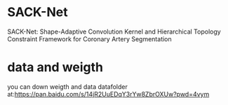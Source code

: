 # SACK-Net
SACK-Net: Shape-Adaptive Convolution Kernel and Hierarchical Topology Constraint Framework for Coronary Artery Segmentation
# data and weigth
you can down weigth and data datafolder at:https://pan.baidu.com/s/14jR2UuEDqY3rYw8ZbrOXUw?pwd=4vym 
